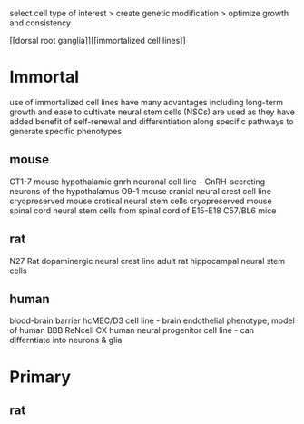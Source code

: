 select cell type of interest > create genetic modification > optimize growth and consistency

[[dorsal root ganglia]][[immortalized cell lines]]

# Immortal

use of immortalized cell lines have many advantages including long-term growth and ease to cultivate
neural stem cells (NSCs) are used as they have added benefit of self-renewal and differentiation along specific pathways to generate specific phenotypes

## mouse
GT1-7 mouse hypothalamic gnrh neuronal cell line - GnRH-secreting neurons of the hypothalamus
O9-1 mouse cranial neural crest cell line
cryopreserved mouse crotical neural stem cells
cryopreserved mouse spinal cord neural stem cells from spinal cord of E15-E18 C57/BL6 mice

## rat
N27 Rat dopaminergic neural crest line
adult rat hippocampal neural stem cells

## human
blood-brain barrier hcMEC/D3 cell line - brain endothelial phenotype, model of human BBB
ReNcell CX human neural progenitor cell line - can differntiate into neurons & glia

# Primary

## rat


